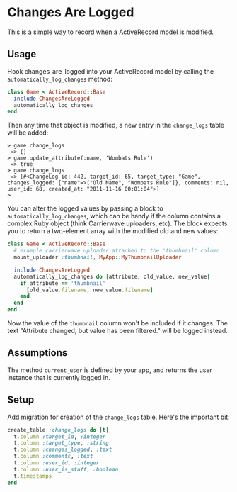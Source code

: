 Changes Are Logged
==================

This is a simple way to record when a ActiveRecord model is modified.

## Usage

Hook changes_are_logged into your ActiveRecord model by calling the `automatically_log_changes` method:

```ruby
class Game < ActiveRecord::Base
  include ChangesAreLogged
  automatically_log_changes
end
```

Then any time that object is modified, a new entry in the `change_logs` table will be added:

```
> game.change_logs
 => []
> game.update_attribute(:name, 'Wombats Rule')
 => true
> game.change_logs
 => [#<ChangeLog id: 442, target_id: 65, target_type: "Game", changes_logged: {"name"=>["Old Name", "Wombats Rule"]}, comments: nil, user_id: 68, created_at: "2011-11-16 00:01:04">]
>
```

You can alter the logged values by passing a block to `automatically_log_changes`, which can be handy if the column contains a complex Ruby object (think Carrierwave uploaders, etc). The block expects you to return a two-element array with the modified old and new values:

```ruby
class Game < ActiveRecord::Base
  # example carrierwave uploader attached to the 'thumbnail' column
  mount_uploader :thumbnail, MyApp::MyThumbnailUploader

  include ChangesAreLogged
  automatically_log_changes do |attribute, old_value, new_value|
    if attribute == 'thumbnail'
      [old_value.filename, new_value.filename]
    end
  end
end
```

Now the value of the `thumbnail` column won't be included if it changes. The text "Attribute changed, but value has been filtered." will be logged instead.

## Assumptions

The method `current_user` is defined by your app, and returns the user instance that is currently logged in.

## Setup

Add migration for creation of the `change_logs` table. Here's the important bit:

```ruby
create_table :change_logs do |t|
  t.column :target_id, :integer
  t.column :target_type, :string
  t.column :changes_logged, :text
  t.column :comments, :text
  t.column :user_id, :integer
  t.column :user_is_staff, :boolean
  t.timestamps
end
```
